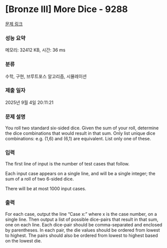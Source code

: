 # [Bronze III] More Dice - 9288 

[문제 링크](https://www.acmicpc.net/problem/9288) 

### 성능 요약

메모리: 32412 KB, 시간: 36 ms

### 분류

수학, 구현, 브루트포스 알고리즘, 시뮬레이션

### 제출 일자

2025년 9월 4일 20:11:21

### 문제 설명

<p>You roll two standard six-sided dice. Given the sum of your roll, determine the dice combinations that would result in that sum. Only list unique dice combinations: e.g. (1,6) and (6,1) are equivalent. List only one of these.</p>

### 입력 

 <p>The first line of input is the number of test cases that follow.</p>

<p>Each input case appears on a single line, and will be a single integer; the sum of a roll of two 6-sided dice.</p>

<p>There will be at most 1000 input cases.</p>

### 출력 

 <p>For each case, output the line “Case x:” where x is the case number, on a single line. Then output a list of possible dice-pairs that result in that sum, one on each line. Each dice-pair should be comma-separated and enclosed by parentheses. In each pair, the die values should be ordered from lowest to highest. The pairs should also be ordered from lowest to highest based on the lowest die.</p>

